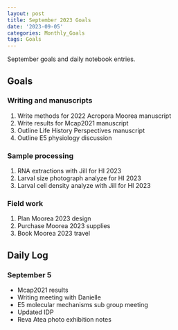 ```yaml
---
layout: post
title: September 2023 Goals
date: '2023-09-05'
categories: Monthly_Goals
tags: Goals
---
```

September goals and daily notebook entries. 

## Goals  

### Writing and manuscripts 
              
1. Write methods for 2022 Acropora Moorea manuscript 
2. Write results for Mcap2021 manuscript
3. Outline Life History Perspectives manuscript 
4. Outline E5 physiology discussion

### Sample processing

1. RNA extractions with Jill for HI 2023
2. Larval size photograph analyze for HI 2023 
3. Larval cell density analyze with Jill for HI 2023

### Field work

1. Plan Moorea 2023 design 
2. Purchase Moorea 2023 supplies 
3. Book Moorea 2023 travel

## **Daily Log**   

### September 5

- Mcap2021 results 
- Writing meeting with Danielle
- E5 molecular mechanisms sub group meeting 
- Updated IDP 
- Reva Atea photo exhibition notes
